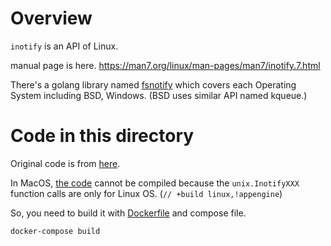 
# Overview

`inotify` is an API of Linux.

manual page is here. https://man7.org/linux/man-pages/man7/inotify.7.html

There's a golang library named [fsnotify](https://github.com/fsnotify/fsnotify) which covers each Operating System including BSD, Windows. (BSD uses similar API named kqueue.)

# Code in this directory

Original code is from [here](https://github.com/tomnomnom/go-learning/blob/master/inotify.go).

In MacOS, [the code](./main.go) cannot be compiled because the `unix.InotifyXXX` function calls are only for Linux OS. (`// +build linux,!appengine`)

So, you need to build it with [Dockerfile](./Dockerfile) and compose file.

```
docker-compose build
```